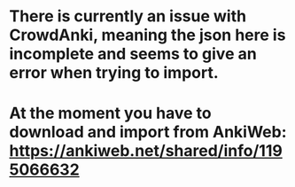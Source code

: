 # There is currently an issue with CrowdAnki, meaning the json here is incomplete and seems to give an error when trying to import.

# At the moment you have to download and import from AnkiWeb: https://ankiweb.net/shared/info/1195066632
